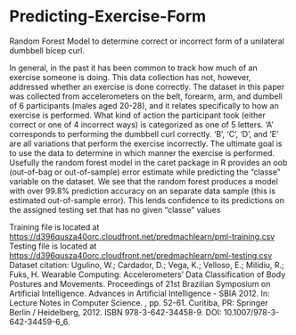 # Predicting-Exercise-Form
Random Forest Model to determine correct or incorrect form of a unilateral dumbbell bicep curl.

In general, in the past it has been common to track how much of an exercise someone is doing. This data collection has not, however, addressed whether an exercise is done correctly. The dataset in this paper was collected from accelerometers on the belt, forearm, arm, and dumbell of 6 participants (males aged 20-28), and it relates specifically to how an exercise is performed. What kind of action the participant took (either correct or one of 4 incorrect ways) is categorized as one of 5 letters. ‘A’ corresponds to performing the dumbbell curl correctly. ‘B’, ‘C’, ‘D’, and ‘E’ are all variations that perform the exercise incorrectly. The ultimate goal is to use the data to determine in which manner the exercise is performed.
Usefully the random forest model in the caret package in R provides an oob (out-of-bag or out-of-sample) error estimate while predicting the “classe” variable on the dataset. We see that the random forest produces a model with over 99.8% prediction accuracy on an separate data sample (this is estimated out-of-sample error). This lends confidence to its predictions on the assigned testing set that has no given “classe” values


Training file is located at https://d396qusza40orc.cloudfront.net/predmachlearn/pml-training.csv
Testing file is located at https://d396qusza40orc.cloudfront.net/predmachlearn/pml-testing.csv
Dataset citation: Ugulino, W.; Cardador, D.; Vega, K.; Velloso, E.; Milidiu, R.; Fuks, H. Wearable Computing: Accelerometers’ Data Classification of Body Postures and Movements. Proceedings of 21st Brazilian Symposium on Artificial Intelligence. Advances in Artificial Intelligence - SBIA 2012. In: Lecture Notes in Computer Science. , pp. 52-61. Curitiba, PR: Springer Berlin / Heidelberg, 2012. ISBN 978-3-642-34458-9. DOI: 10.1007/978-3-642-34459-6_6.
